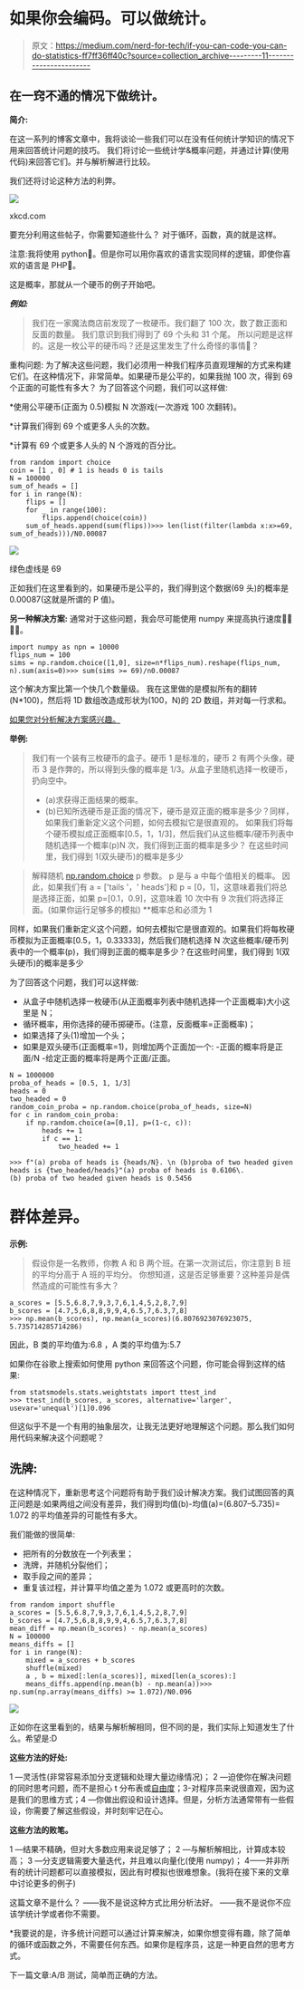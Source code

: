 # 如果你会编码。可以做统计。

> 原文：<https://medium.com/nerd-for-tech/if-you-can-code-you-can-do-statistics-ff7ff36ff40c?source=collection_archive---------11----------------------->

## 在一窍不通的情况下做统计。

**简介:**

在这一系列的博客文章中，我将谈论一些我们可以在没有任何统计学知识的情况下用来回答统计问题的技巧。
我们将讨论一些统计学&概率问题，并通过计算(使用代码)来回答它们。并与解析解进行比较。

我们还将讨论这种方法的利弊。

![](img/f03786953af7f1ac2e98292a0a87098c.png)

xkcd.com

要充分利用这些帖子，你需要知道些什么？
对于循环，函数，真的就是这样。

注意:我将使用 python🐍。但是你可以用你喜欢的语言实现同样的逻辑，即使你喜欢的语言是 PHP💩。

这是概率，那就从一个硬币的例子开始吧。

***例如:***

> 我们在一家魔法商店前发现了一枚硬币。我们翻了 100 次，数了数正面和反面的数量。
> 我们意识到我们得到了 69 个头和 31 个尾。
> 所以问题是这样的。这是一枚公平的硬币吗？还是这里发生了什么奇怪的事情🤔？

重构问题:
为了解决这些问题，我们必须用一种我们程序员直观理解的方式来构建它们。在这种情况下，非常简单。如果硬币是公平的，如果我抛 100 次，得到 69 个正面的可能性有多大？
为了回答这个问题，我们可以这样做:

*使用公平硬币(正面为 0.5)模拟 N 次游戏(一次游戏 100 次翻转)。

*计算我们得到 69 个或更多人头的次数。

*计算有 69 个或更多人头的 N 个游戏的百分比。

```
from random import choice
coin = [1 , 0] # 1 is heads 0 is tails
N = 100000
sum_of_heads = []
for i in range(N):
    flips = [] 
    for _ in range(100):
        flips.append(choice(coin)) 
    sum_of_heads.append(sum(flips))>>> len(list(filter(lambda x:x>=69, sum_of_heads)))/N0.00087
```

![](img/5770faf4b9f18e37f605a668ff318d26.png)

绿色虚线是 69

正如我们在这里看到的，如果硬币是公平的，我们得到这个数据(69 头)的概率是 0.00087(这就是所谓的 P 值)。

**另一种解决方案:** 通常对于这些问题，我会尽可能使用 numpy 来提高执行速度🏃🏽🏃🏽。

```
import numpy as npn = 10000
flips_num = 100
sims = np.random.choice([1,0], size=n*flips_num).reshape(flips_num, n).sum(axis=0)>>> sum(sims >= 69)/n0.00087
```

这个解决方案比第一个快几个数量级。
我在这里做的是模拟所有的翻转(N*100)，然后将 1D 数组改造成形状为(100，N)的 2D 数组，并对每一行求和。

[如果您对分析解决方案感兴趣。](https://en.wikipedia.org/wiki/Checking_whether_a_coin_is_fair#:~:text=A%20fair%20coin%20is%20an,the%20same%20chance%20of%20winning)

**举例:**

> 我们有一个装有三枚硬币的盒子。硬币 1 是标准的，硬币 2 有两个头像，硬币 3 是作弊的，所以得到头像的概率是 1/3。从盒子里随机选择一枚硬币，扔向空中。
> - (a)求获得正面结果的概率。
> - (b)已知所选硬币是正面的情况下，硬币是双正面的概率是多少？同样，如果我们重新定义这个问题，如何去模拟它是很直观的。
> 如果我们将每个硬币模拟成正面概率[0.5，1，1/3]，然后我们从这些概率/硬币列表中随机选择一个概率(p)N 次，我们得到正面的概率是多少？
> 在这些时间里，我们得到 1(双头硬币)的概率是多少

> 解释随机 [np.random.choice](https://numpy.org/doc/stable/reference/random/generated/numpy.random.choice.html) p 参数。
> p 是与 a 中每个值相关的概率。
> 因此，如果我们有 a = ['tails '，' heads']和 p = [0，1]，这意味着我们将总是选择正面，如果 p=[0.1，0.9]，这意味着 10 次中有 9 次我们将选择正面。(如果你运行足够多的模拟)
> **概率总和必须为 1

同样，如果我们重新定义这个问题，如何去模拟它是很直观的。如果我们将每枚硬币模拟为正面概率[0.5，1，0.33333]，然后我们随机选择 N 次这些概率/硬币列表中的一个概率(p)，我们得到正面的概率是多少？在这些时间里，我们得到 1(双头硬币)的概率是多少

为了回答这个问题，我们可以这样做:

*   从盒子中随机选择一枚硬币(从正面概率列表中随机选择一个正面概率)大小这里是 N；
*   循环概率，用你选择的硬币掷硬币。(注意，反面概率=正面概率)；
*   如果选择了头(1)增加一个头；
*   如果是双头硬币(正面概率=1)，则增加两个正面加一个:
    -正面的概率将是正面/N
    -给定正面的概率将是两个正面/正面。

```
N = 1000000
proba_of_heads = [0.5, 1, 1/3]
heads = 0
two_headed = 0
random_coin_proba = np.random.choice(proba_of_heads, size=N)
for c in random_coin_proba:
    if np.random.choice(a=[0,1], p=(1-c, c)):
        heads += 1
        if c == 1:
            two_headed += 1

>>> f"(a) proba of heads is {heads/N}. \n (b)proba of two headed given heads is {two_headed/heads}"(a) proba of heads is 0.6106\. 
(b) proba of two headed given heads is 0.5456
```

# 群体差异。

**示例:**

> 假设你是一名教师，你教 A 和 B 两个班。在第一次测试后，你注意到 B 班的平均分高于 A 班的平均分。
> 你想知道，这是否足够重要？这种差异是偶然造成的可能性有多大？

```
a_scores = [5.5,6.8,7,9,3,7,6,1,4,5,2,8,7,9]
b_scores = [4.7,5,6,8,8,9,9,4,6.5,7,6.3,7,8]
>>> np.mean(b_scores), np.mean(a_scores)(6.8076923076923075, 5.735714285714286)
```

因此，B 类的平均值为:6.8
，A 类的平均值为:5.7

如果你在谷歌上搜索如何使用 python 来回答这个问题，你可能会得到这样的结果:

```
from statsmodels.stats.weightstats import ttest_ind
>>> ttest_ind(b_scores, a_scores, alternative='larger', usevar='unequal')[1]0.096
```

但这似乎不是一个有用的抽象层次，让我无法更好地理解这个问题。那么我们如何用代码来解决这个问题呢？

## 洗牌:

在这种情况下，重新思考这个问题将有助于我们设计解决方案。我们试图回答的真正问题是:如果两组之间没有差异，我们得到均值(b)-均值(a)=(6.807–5.735)= 1.072 的平均值差异的可能性有多大。

我们能做的很简单:

*   把所有的分数放在一个列表里；
*   洗牌，并随机分裂他们；
*   取手段之间的差异；
*   重复该过程，并计算平均值之差为 1.072 或更高时的次数。

```
from random import shuffle
a_scores = [5.5,6.8,7,9,3,7,6,1,4,5,2,8,7,9]
b_scores = [4.7,5,6,8,8,9,9,4,6.5,7,6.3,7,8]
mean_diff = np.mean(b_scores) - np.mean(a_scores)
N = 100000
means_diffs = []
for i in range(N):
    mixed = a_scores + b_scores
    shuffle(mixed)
    a , b = mixed[:len(a_scores)], mixed[len(a_scores):]
    means_diffs.append(np.mean(b) - np.mean(a))>>> np.sum(np.array(means_diffs) >= 1.072)/N0.096
```

![](img/ac793a33c20d79a76d5f165f4e78c0ee.png)

正如你在这里看到的，结果与解析解相同，但不同的是，我们实际上知道发生了什么。希望是:D

**这些方法的好处:**

1 —灵活性(非常容易添加分支逻辑和处理大量边缘情况)；
2 —迫使你在解决问题的同时思考问题，而不是担心 t 分布表或[自由度](https://en.wikipedia.org/wiki/Degrees_of_freedom_(statistics))；3-对程序员来说很直观，因为这是我们的思维方式；4 —你做出假设和设计选择。但是，分析方法通常带有一些假设，你需要了解这些假设，并时刻牢记在心。

**这些方法的败笔。**

1 —结果不精确，但对大多数应用来说足够了；
2 —与解析解相比，计算成本较高；
3 —分支逻辑需要大量迭代，并且难以向量化(使用 numpy)；
4——并非所有的统计问题都可以直接模拟，因此有时模拟也很难想象。(我将在接下来的文章中讨论更多的例子)

这篇文章不是什么？
——我不是说这种方式比用分析法好。
——我不是说你不应该学统计学或者你不需要。

*我要说的是，许多统计问题可以通过计算来解决，如果你想变得有趣，除了简单的循环或函数之外，不需要任何东西。如果你是程序员，这是一种更自然的思考方式。

下一篇文章:A/B 测试，简单而正确的方法。
